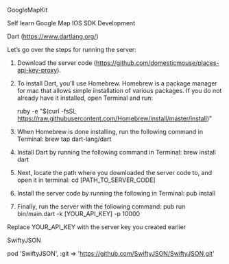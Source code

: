 GoogleMapKit

Self learn Google Map IOS SDK Development

Dart (https://www.dartlang.org/)

Let’s go over the steps for running the server:

1.  Download the server code (https://github.com/domesticmouse/places-api-key-proxy).

2.  To install Dart, you’ll use Homebrew. Homebrew is a package manager for mac that allows simple installation of various packages. If you do not already have it installed, open Terminal and run:
 
    ruby -e "$(curl -fsSL https://raw.githubusercontent.com/Homebrew/install/master/install)"

3.  When Homebrew is done installing, run the following command in Terminal:
    brew tap dart-lang/dart

4.  Install Dart by running the following command in Terminal:
    brew install dart

5.  Next, locate the path where you downloaded the server code to, and open it in terminal:
    cd [PATH_TO_SERVER_CODE]

6.  Install the server code by running the following in Terminal:
    pub install

7.  Finally, run the server with the following command:
    pub run bin/main.dart -k [YOUR_API_KEY] -p 10000

Replace YOUR_API_KEY with the server key you created earlier


SwiftyJSON

pod 'SwiftyJSON', :git => 'https://github.com/SwiftyJSON/SwiftyJSON.git'

